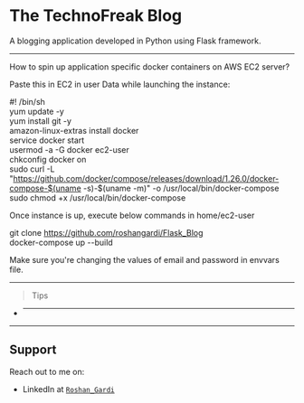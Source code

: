 # The TechnoFreak Blog
A blogging application developed in Python using Flask framework.
**************************************************************************

How to spin up application specific docker containers on AWS EC2 server?

Paste this in EC2 in user Data while launching the instance:

#! /bin/sh  
yum update -y  
yum install git -y  
amazon-linux-extras install docker  
service docker start  
usermod -a -G docker ec2-user  
chkconfig docker on  
sudo curl -L "https://github.com/docker/compose/releases/download/1.26.0/docker-compose-$(uname -s)-$(uname -m)"  -o /usr/local/bin/docker-compose  
sudo chmod +x /usr/local/bin/docker-compose  

Once instance is up, execute below commands in home/ec2-user  

git clone https://github.com/roshangardi/Flask_Blog  
docker-compose up --build  

Make sure you're changing the values of email and password in envvars file.  

---
> Tips

- ** **
---
## Support

Reach out to me on:

- LinkedIn at <a href="https://www.linkedin.com/in/roshan-gardi-23090b129/" target="_blank">`Roshan_Gardi`</a>
